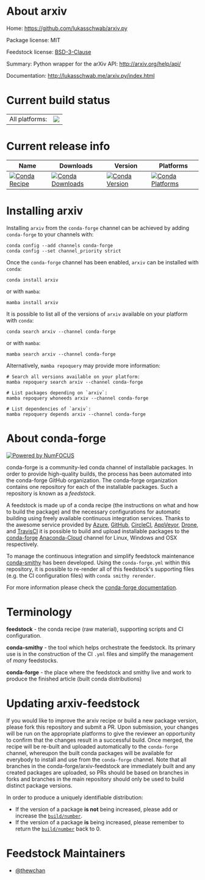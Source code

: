 About arxiv
===========

Home: https://github.com/lukasschwab/arxiv.py

Package license: MIT

Feedstock license: [BSD-3-Clause](https://github.com/conda-forge/arxiv-feedstock/blob/main/LICENSE.txt)

Summary: Python wrapper for the arXiv API: http://arxiv.org/help/api/

Documentation: http://lukasschwab.me/arxiv.py/index.html

Current build status
====================


<table><tr><td>All platforms:</td>
    <td>
      <a href="https://dev.azure.com/conda-forge/feedstock-builds/_build/latest?definitionId=13046&branchName=main">
        <img src="https://dev.azure.com/conda-forge/feedstock-builds/_apis/build/status/arxiv-feedstock?branchName=main">
      </a>
    </td>
  </tr>
</table>

Current release info
====================

| Name | Downloads | Version | Platforms |
| --- | --- | --- | --- |
| [![Conda Recipe](https://img.shields.io/badge/recipe-arxiv-green.svg)](https://anaconda.org/conda-forge/arxiv) | [![Conda Downloads](https://img.shields.io/conda/dn/conda-forge/arxiv.svg)](https://anaconda.org/conda-forge/arxiv) | [![Conda Version](https://img.shields.io/conda/vn/conda-forge/arxiv.svg)](https://anaconda.org/conda-forge/arxiv) | [![Conda Platforms](https://img.shields.io/conda/pn/conda-forge/arxiv.svg)](https://anaconda.org/conda-forge/arxiv) |

Installing arxiv
================

Installing `arxiv` from the `conda-forge` channel can be achieved by adding `conda-forge` to your channels with:

```
conda config --add channels conda-forge
conda config --set channel_priority strict
```

Once the `conda-forge` channel has been enabled, `arxiv` can be installed with `conda`:

```
conda install arxiv
```

or with `mamba`:

```
mamba install arxiv
```

It is possible to list all of the versions of `arxiv` available on your platform with `conda`:

```
conda search arxiv --channel conda-forge
```

or with `mamba`:

```
mamba search arxiv --channel conda-forge
```

Alternatively, `mamba repoquery` may provide more information:

```
# Search all versions available on your platform:
mamba repoquery search arxiv --channel conda-forge

# List packages depending on `arxiv`:
mamba repoquery whoneeds arxiv --channel conda-forge

# List dependencies of `arxiv`:
mamba repoquery depends arxiv --channel conda-forge
```


About conda-forge
=================

[![Powered by
NumFOCUS](https://img.shields.io/badge/powered%20by-NumFOCUS-orange.svg?style=flat&colorA=E1523D&colorB=007D8A)](https://numfocus.org)

conda-forge is a community-led conda channel of installable packages.
In order to provide high-quality builds, the process has been automated into the
conda-forge GitHub organization. The conda-forge organization contains one repository
for each of the installable packages. Such a repository is known as a *feedstock*.

A feedstock is made up of a conda recipe (the instructions on what and how to build
the package) and the necessary configurations for automatic building using freely
available continuous integration services. Thanks to the awesome service provided by
[Azure](https://azure.microsoft.com/en-us/services/devops/), [GitHub](https://github.com/),
[CircleCI](https://circleci.com/), [AppVeyor](https://www.appveyor.com/),
[Drone](https://cloud.drone.io/welcome), and [TravisCI](https://travis-ci.com/)
it is possible to build and upload installable packages to the
[conda-forge](https://anaconda.org/conda-forge) [Anaconda-Cloud](https://anaconda.org/)
channel for Linux, Windows and OSX respectively.

To manage the continuous integration and simplify feedstock maintenance
[conda-smithy](https://github.com/conda-forge/conda-smithy) has been developed.
Using the ``conda-forge.yml`` within this repository, it is possible to re-render all of
this feedstock's supporting files (e.g. the CI configuration files) with ``conda smithy rerender``.

For more information please check the [conda-forge documentation](https://conda-forge.org/docs/).

Terminology
===========

**feedstock** - the conda recipe (raw material), supporting scripts and CI configuration.

**conda-smithy** - the tool which helps orchestrate the feedstock.
                   Its primary use is in the construction of the CI ``.yml`` files
                   and simplify the management of *many* feedstocks.

**conda-forge** - the place where the feedstock and smithy live and work to
                  produce the finished article (built conda distributions)


Updating arxiv-feedstock
========================

If you would like to improve the arxiv recipe or build a new
package version, please fork this repository and submit a PR. Upon submission,
your changes will be run on the appropriate platforms to give the reviewer an
opportunity to confirm that the changes result in a successful build. Once
merged, the recipe will be re-built and uploaded automatically to the
`conda-forge` channel, whereupon the built conda packages will be available for
everybody to install and use from the `conda-forge` channel.
Note that all branches in the conda-forge/arxiv-feedstock are
immediately built and any created packages are uploaded, so PRs should be based
on branches in forks and branches in the main repository should only be used to
build distinct package versions.

In order to produce a uniquely identifiable distribution:
 * If the version of a package **is not** being increased, please add or increase
   the [``build/number``](https://docs.conda.io/projects/conda-build/en/latest/resources/define-metadata.html#build-number-and-string).
 * If the version of a package **is** being increased, please remember to return
   the [``build/number``](https://docs.conda.io/projects/conda-build/en/latest/resources/define-metadata.html#build-number-and-string)
   back to 0.

Feedstock Maintainers
=====================

* [@thewchan](https://github.com/thewchan/)

